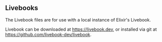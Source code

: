 ## Livebooks

The Livebook files are for use with a local instance of Elixir's Livebook.

Livebook can be downloaded at https://livebook.dev,
or installed via git at https://github.com/livebook-dev/livebook.